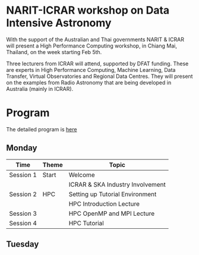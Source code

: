 # NARIT-ICRAR workshop on Data Intensive Astronomy

With the support of the Australian and Thai governments NARIT & ICRAR will present a High Performance Computing workshop, in Chiang Mai, Thailand, 
on the week starting Feb 5th.

Three lecturers from ICRAR will attend, supported by DFAT funding. 
These are experts in High Performance Computing, Machine Learning, Data Transfer, Virtual Observatories and Regional Data Centres. 
They will present on the examples from Radio Astronomy that are being developed in Australia (mainly in ICRAR).

# Program

The detailed program is [here](https://confluence.icrar.uwa.edu.au/pages/viewpage.action?pageId=60129288)


## Monday 

| Time      | Theme | Topic |
| --- | --- | --- |
| Session 1 | Start | Welcome |
|  |  | ICRAR & SKA Industry Involvement |
| Session 2 | HPC | Setting up Tutorial Environment |
|  |  | HPC Introduction Lecture|
| Session 3 | | HPC OpenMP and MPI Lecture |
| Session 4 | | HPC Tutorial |

## Tuesday

